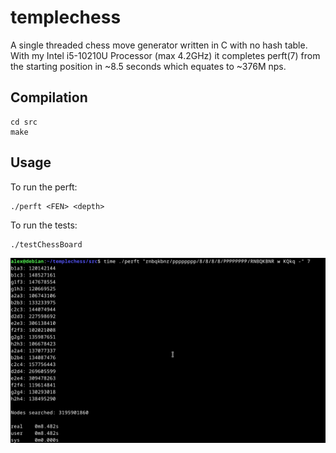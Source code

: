 # templechess
A single threaded chess move generator written in C with no hash table. With my Intel i5-10210U Processor (max 4.2GHz) it completes perft(7) from the starting position in ~8.5 seconds which equates to ~376M nps.

## Compilation
```
cd src
make
```

## Usage
To run the perft:
```
./perft <FEN> <depth>
```
To run the tests:
```
./testChessBoard
```

![](perft(7).png)
